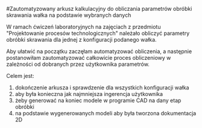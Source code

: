 #Zautomatyzowany arkusz kalkulacyjny do obliczania parametrów obróbki skrawania wałka na podstawie wybranych danych

W ramach ćwiczeń laboratoryjnych na zajęciach z przedmiotu "Projektowanie procesów technologicznych" należało obliczyć parametry obróbki skrawania dla jednej z konfiguracji podanego wałka.

Aby ułatwić na początku zaczęłam automatyzować obliczenia, a następnie postanowiłam zautomatyzować całkowicie proces obliczeniowy w zależności od dobranych przez użytkownika parametrów.

Celem jest:
1. dokończenie arkusza i sprawdzenie dla wszystkich konfiguracji wałka
2. aby była konieczna jak najmniejsza ingerencja użytkownika
3. żeby generować na koniec modele w programie CAD na dany etap obróbki
4. na podstawie wygenerowanych modeli aby była tworzona dokumentacja 2D